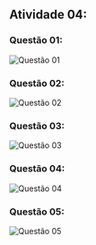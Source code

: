 ## Atividade 04:

### Questão 01:

![Questão 01]()

### Questão 02:

![Questão 02]()

### Questão 03:

![Questão 03]()

### Questão 04: 

![Questão 04]()

### Questão 05:

![Questão 05]()